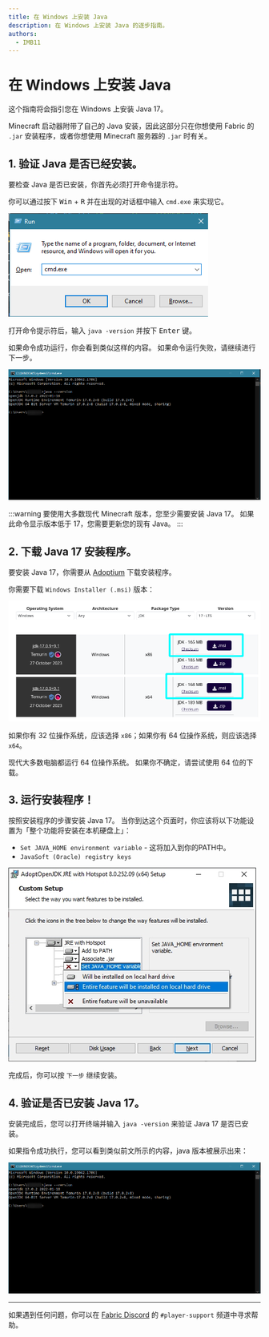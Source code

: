 ```yaml
---
title: 在 Windows 上安装 Java
description: 在 Windows 上安装 Java 的逐步指南。
authors:
  - IMB11
---
```


# 在 Windows 上安装 Java

这个指南将会指引您在 Windows 上安装 Java 17。

Minecraft 启动器附带了自己的 Java 安装，因此这部分只在你想使用 Fabric 的 `.jar` 安装程序，或者你想使用 Minecraft 服务器的 `.jar` 时有关。

## 1. 验证 Java 是否已经安装。

要检查 Java 是否已安装，你首先必须打开命令提示符。

你可以通过按下 <kbd>Win</kbd> + <kbd>R</kbd> 并在出现的对话框中输入 `cmd.exe` 来实现它。

![Windows运行对话框中的「cmd.exe」。](/assets/players/installing-java/windows-run-dialog.png)

打开命令提示符后，输入 `java -version` 并按下 <kbd>Enter</kbd> 键。

如果命令成功运行，你会看到类似这样的内容。 如果命令运行失败，请继续进行下一步。

![命令提示符中输入了「java -version」。](/assets/players/installing-java/windows-java-version.png)

:::warning
要使用大多数现代 Minecraft 版本，您至少需要安装 Java 17。 如果此命令显示版本低于 17，您需要更新您的现有 Java。
:::

## 2. 下载 Java 17 安装程序。

要安装 Java 17，你需要从 [Adoptium](https://adoptium.net/en-GB/temurin/releases/?os=windows\&package=jdk\&version=17) 下载安装程序。

你需要下载 `Windows Installer (.msi)` 版本：

![Adoptium 下载页面，使用了 Windows 安装程序 (.msi)。](/assets/players/installing-java/windows-download-java.png)

如果你有 32 位操作系统，应该选择 `x86`；如果你有 64 位操作系统，则应该选择 `x64`。

现代大多数电脑都运行 64 位操作系统。 如果你不确定，请尝试使用 64 位的下载。

## 3. 运行安装程序！

按照安装程序的步骤安装 Java 17。 当你到达这个页面时，你应该将以下功能设置为「整个功能将安装在本机硬盘上」：

- `Set JAVA_HOME environment variable` - 这将加入到你的PATH中。
- `JavaSoft (Oracle) registry keys`

![Java 17 安装程序，具有「Set JAVA\\_HOME variable」和「JavaSoft (Oracle) registry keys」。](/assets/players/installing-java/windows-wizard-screenshot.png)

完成后，你可以按 `下一步` 继续安装。

## 4. 验证是否已安装 Java 17。

安装完成后，您可以打开终端并输入 `java -version` 来验证 Java 17 是否已安装。

如果指令成功执行，您可以看到类似前文所示的内容，java 版本被展示出来：

![命令提示符中输入了「java -version」。](/assets/players/installing-java/windows-java-version.png)

---

如果遇到任何问题，你可以在 [Fabric Discord](https://discord.gg/v6v4pMv) 的 `#player-support` 频道中寻求帮助。
